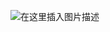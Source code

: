 
![在这里插入图片描述](https://github.com/tony-wnx/DailyImprove/blob/master/docs/BookNotes/img/初识docker和安装.png)
